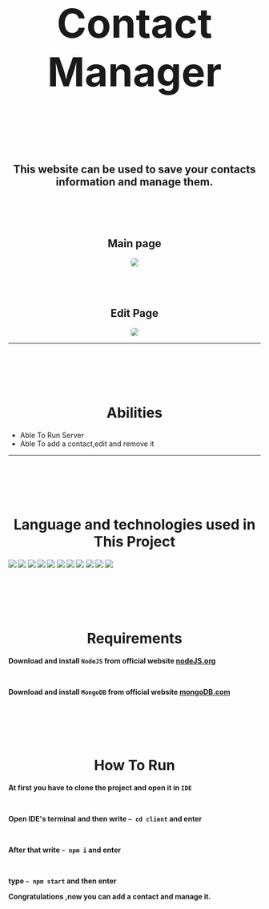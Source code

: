 <h1 align='center' style="font-size:5rem"><b>Contact Manager</b></h1>

</div>
<br><br><br>
<h2 align='center'>
    This website can be used to save your contacts information and manage them. 
</h2>

<br><br><br>

<div align='center'>
    <h2>Main page</h2>
    <img style='border-radius:5px' src="https://github.com/0AliReza0/MERN-Stack-Typescript-contact-manager/blob/72c943eb975376bfe90f458020a6d683e4348099/image/%D9%85%D8%AF%DB%8C%D8%B1%DB%8C%D8%AA%20%D9%85%D8%AE%D8%A7%D8%B7%D8%A8%DB%8C%D9%86%20-%20Brave%2010_3_2022%204_02_38%20PM.png"></img>
    <br>
    <br><br><br>
    <h2>Edit Page</h2>
    <img style='border-radius:5px' src="https://github.com/0AliReza0/MERN-Stack-Typescript-contact-manager/blob/72c943eb975376bfe90f458020a6d683e4348099/image/Contact-manager_README.md%20at%20master%20%C2%B7%200AliReza0_Contact-manager%20-%20Brave%2010_3_2022%204_09_30%20PM.png"></img>
</div>
<hr>

<br><br><br><br>

<h1 align='center'><b>Abilities</b></h1>

<ul>
    <li> Able To Run Server</li>
    <li> Able To add a contact,edit and remove it</li>
</ul>

<hr>
<br><br><br><br>
<h1 align='center'><b>Language and technologies used in This Project</h1>
<img src="https://img.shields.io/badge/WebStorm-000000?style=for-the-badge&logo=WebStorm&logoColor=white"></img>
<img src="https://img.shields.io/badge/VSCode-0078D4?style=for-the-badge&logo=visual%20studio%20code&logoColor=white"></img>
<img src="https://img.shields.io/badge/TypeScript-007ACC?style=for-the-badge&logo=typescript&logoColor=white"></img>
<img src="https://img.shields.io/badge/MongoDB-%234ea94b.svg?style=for-the-badge&logo=mongodb&logoColor=white"></img>
<img src="https://img.shields.io/badge/NPM-%23000000.svg?style=for-the-badge&logo=npm&logoColor=white"></img>
<img src="https://img.shields.io/badge/html5-%23E34F26.svg?style=for-the-badge&logo=html5&logoColor=white"></img>
<img src="https://img.shields.io/badge/css3-%231572B6.svg?style=for-the-badge&logo=css3&logoColor=white"></img>
<img src="https://img.shields.io/badge/javascript-%23323330.svg?style=for-the-badge&logo=javascript&logoColor=%23F7DF1E"></img>
<img src="https://img.shields.io/badge/React-20232A?style=for-the-badge&logo=react&logoColor=61DAFB"></img>
<img src="https://img.shields.io/badge/Node.js-339933?style=for-the-badge&logo=nodedotjs&logoColor=white"></img>
<img src="https://img.shields.io/badge/github-%23121011.svg?style=for-the-badge&logo=github&logoColor=white"></img>

<br><br><br><br>

<h1 align='center'><b>Requirements</b></h1>

Download and install `NodeJS` from official website <a href="https://nodejs.org/">nodeJS.org</a>

<br>

Download and install `MongoDB` from official website <a href="https://www.mongodb.com/try/download/community">mongoDB.com</a>

<br><br><br><br>

<h1 align='center'><b>How To Run</b></h1>

At first you have to clone the project and open it in `IDE`

<br>

Open IDE's terminal and then write `~ cd client` and enter

<br>

After that write `~ npm i` and enter

<br>

type `~ npm start` and then enter

Congratulations ,now you can add a contact and manage it.

